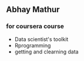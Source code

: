 ## Abhay Mathur
### for coursera course

* Data scientist's toolkit
* Rprogramming
* getting and clearning data
